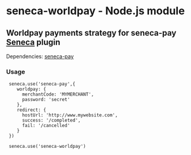 # seneca-worldpay - Node.js module

## Worldpay payments strategy for seneca-pay <a href="https://github.com/rjrodger/seneca">Seneca</a> plugin

Dependencies: [seneca-pay](/iantocristian/seneca-pay)

### Usage

     seneca.use('seneca-pay',{
        worldpay: {
          merchantCode: 'MYMERCHANT',
          password: 'secret'
        },
        redirect: {
          hostUrl: 'http://www.mywebsite.com',
          success: '/completed',
          fail: '/cancelled'
        }
     })

     seneca.use('seneca-worldpay')
